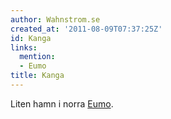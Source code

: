 ```yaml
---
author: Wahnstrom.se
created_at: '2011-08-09T07:37:25Z'
id: Kanga
links:
  mention:
  - Eumo
title: Kanga
---
```


Liten hamn i norra [Eumo].

  [Eumo]: Eumo